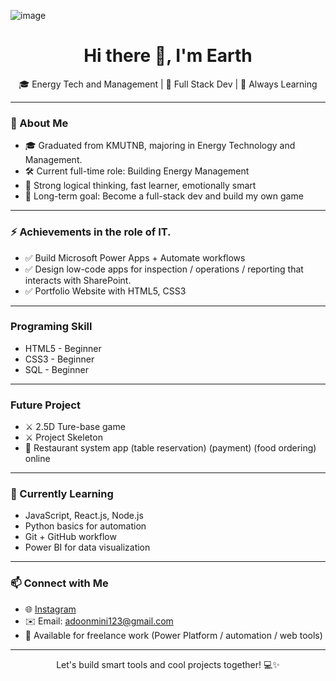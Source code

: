 ![image](https://github.com/user-attachments/assets/c0a020c8-05bb-4557-8299-edfd9a0fc21f)<h1 align="center">Hi there 👋, I'm Earth</h1>

<p align="center">
🎓 Energy Tech and Management | 🎯 Full Stack Dev | 🌱 Always Learning
</p>

---

### 💼 About Me
- 🎓 Graduated from KMUTNB, majoring in Energy Technology and Management.
- 🛠️ Current full-time role: Building Energy Management  
- 🧠 Strong logical thinking, fast learner, emotionally smart  
- 🎯 Long-term goal: Become a full-stack dev and build my own game  

---

### ⚡ Achievements in the role of IT.
- ✅ Build Microsoft Power Apps + Automate workflows  
- ✅ Design low-code apps for inspection / operations / reporting that interacts with SharePoint.
- ✅ Portfolio Website with HTML5, CSS3

---

### Programing Skill
- HTML5 - Beginner
- CSS3 - Beginner
- SQL - Beginner

---

### Future Project
- ⚔️ 2.5D Ture-base game
- ⚔️ Project Skeleton
- 📲 Restaurant system app (table reservation) (payment) (food ordering) online

---

### 🧪 Currently Learning
- JavaScript, React.js, Node.js  
- Python basics for automation  
- Git + GitHub workflow  
- Power BI for data visualization  

---

### 📫 Connect with Me
- 🌐 [Instagram](https://www.instagram.com/earth_erden/)  
- ✉️ Email: adoonmini123@gmail.com
- 🚀 Available for freelance work (Power Platform / automation / web tools)

---

<p align="center">
Let's build smart tools and cool projects together! 💻✨
</p>
